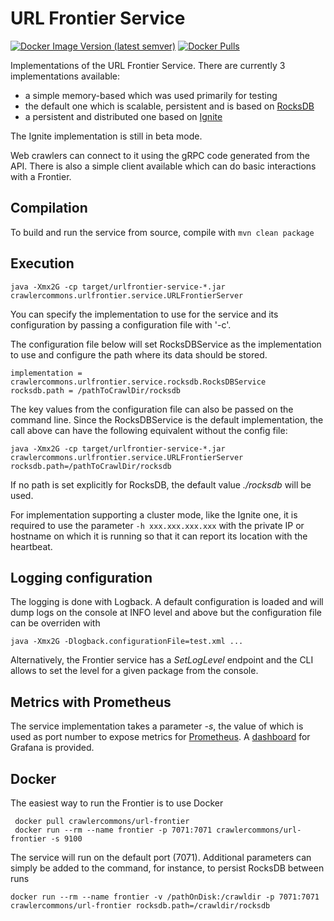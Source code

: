 # URL Frontier Service

[![Docker Image Version (latest semver)](https://img.shields.io/docker/v/crawlercommons/url-frontier)](https://hub.docker.com/r/crawlercommons/url-frontier)
[![Docker Pulls](https://img.shields.io/docker/pulls/crawlercommons/url-frontier)](https://hub.docker.com/r/crawlercommons/url-frontier)

Implementations of the URL Frontier Service. There are currently 3 implementations available:
- a simple memory-based which was used primarily for testing
- the default one which is scalable, persistent and is based on [RocksDB](https://rocksdb.org/)
- a persistent and distributed one based on [Ignite](https://ignite.apache.org/)

The Ignite implementation is still in beta mode.

Web crawlers can connect to it using the gRPC code generated from the API. There is also a simple client available 
which can do basic interactions with a Frontier.

## Compilation

To build and run the service from source, compile with `mvn clean package`

## Execution

`java -Xmx2G -cp target/urlfrontier-service-*.jar crawlercommons.urlfrontier.service.URLFrontierServer`

You can specify the implementation to use for the service and its configuration by passing a configuration file with '-c'.

The configuration file below will set RocksDBService as the implementation to use and configure the path where its data should be stored. 

```
implementation = crawlercommons.urlfrontier.service.rocksdb.RocksDBService
rocksdb.path = /pathToCrawlDir/rocksdb
```

The key values from the configuration file can also be passed on the command line. Since the RocksDBService is the default implementation, 
the call above can have the following equivalent without the config file:

`java -Xmx2G -cp target/urlfrontier-service-*.jar crawlercommons.urlfrontier.service.URLFrontierServer rocksdb.path=/pathToCrawlDir/rocksdb` 

If no path is set explicitly for RocksDB,  the default value _./rocksdb_ will be used.

For implementation supporting a cluster mode, like the Ignite one, it is required to use the parameter `-h xxx.xxx.xxx.xxx` with the private IP or hostname
on which it is running so that it can report its location with the heartbeat.

## Logging configuration

The logging is done with Logback. A default configuration is loaded and will dump logs on the console at INFO level and above but the configuration 
file can be overriden with 

`java -Xmx2G -Dlogback.configurationFile=test.xml ...`

Alternatively, the Frontier service has a _SetLogLevel_ endpoint and the CLI allows to set the level for a given package from the console.

## Metrics with Prometheus 

The service implementation takes a parameter *-s*, the value of which is used as port number to expose metrics for [Prometheus](https://prometheus.io/).
A [dashboard](https://github.com/crawler-commons/url-frontier/blob/2.x/service/monitoring/provisioning/dashboards/URLFrontier-Prometheus.json) for Grafana is provided.

## Docker

The easiest way to run the Frontier is to use Docker

```
 docker pull crawlercommons/url-frontier
 docker run --rm --name frontier -p 7071:7071 crawlercommons/url-frontier -s 9100
```

The service will run on the default port (7071). Additional parameters can simply be added to the command, for instance, to persist RocksDB between runs

`docker run --rm --name frontier -v /pathOnDisk:/crawldir -p 7071:7071 crawlercommons/url-frontier rocksdb.path=/crawldir/rocksdb`

